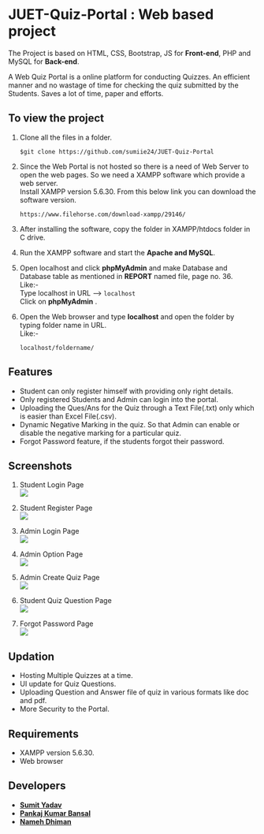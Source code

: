 # JUET-Quiz-Portal : Web based project
The Project is based on HTML, CSS, Bootstrap, JS for **Front-end**, PHP and MySQL for **Back-end**.    

A Web Quiz Portal is a online platform for conducting Quizzes. An efficient manner and no wastage of time for checking the quiz submitted by the Students. Saves a lot of time, paper and efforts.

## To view the project
1. Clone all the files in a folder.
  
    ```
    $git clone https://github.com/sumiie24/JUET-Quiz-Portal
    ```
2. Since the Web Portal is not hosted so there is a need of Web Server to open the web pages. So we need a XAMPP software which provide    a web server.  
   Install XAMPP version 5.6.30.
   From this below link you can download the software version.  
    ```
    https://www.filehorse.com/download-xampp/29146/
    ```
3. After installing the software, copy the folder in XAMPP/htdocs folder in C drive.
4. Run the XAMPP software and start the **Apache and MySQL**.
5. Open localhost and click **phpMyAdmin** and make Database and Database table as mentioned in **REPORT** named file, page no. 36.  
   Like:-   
       Type localhost in URL --> ``` localhost ```  
       Click on **phpMyAdmin** .
6. Open the Web browser and type **localhost** and open the folder by typing folder name in  URL.  
   Like:-
      ```
      localhost/foldername/
      ```    
      
      
## Features
* Student can only register himself with providing only right details.
* Only registered Students and Admin can login into the portal.
* Uploading the Ques/Ans for the Quiz through a Text File(.txt) only which is easier than Excel File(.csv).
* Dynamic Negative Marking in the quiz. So that Admin can enable or disable the negative marking for a particular quiz.
* Forgot Password feature, if the students forgot their password.


## Screenshots
1. Student Login Page  
        <img src="https://github.com/sumiie24/JUET-Quiz-Portal/blob/master/screenshots/student%20login%20page.png" />

2. Student Register Page  
        <img src="https://github.com/sumiie24/JUET-Quiz-Portal/blob/master/screenshots/register%20page.png" />

3. Admin Login Page  
        <img src="https://github.com/sumiie24/JUET-Quiz-Portal/blob/master/screenshots/admin.png" />

4. Admin Option Page  
        <img src="https://github.com/sumiie24/JUET-Quiz-Portal/blob/master/screenshots/admin%20page.png" />
        
5. Admin Create Quiz Page  
        <img src="https://github.com/sumiie24/JUET-Quiz-Portal/blob/master/screenshots/admin%20quiz%20create%20page.png" />
       
6. Student Quiz Question Page  
        <img src="https://github.com/sumiie24/JUET-Quiz-Portal/blob/master/screenshots/question%20page.png" />

7. Forgot Password Page  
       <img src="https://github.com/sumiie24/JUET-Quiz-Portal/blob/master/screenshots/forgot%20password%20page.png" />
       
       
## Updation
* Hosting Multiple Quizzes at a time.
* UI update for Quiz Questions.
* Uploading Question and Answer file of quiz in various formats like doc and pdf. 
* More Security to the Portal.


## Requirements
* XAMPP version 5.6.30.
* Web browser


## Developers
* **[Sumit Yadav](https://www.linkedin.com/in/sumiie24/)**
* **[Pankaj Kumar Bansal](https://www.facebook.com/pankaj.bansal.104)**
* **[Nameh Dhiman](https://www.facebook.com/yuvik.dhiman)**
